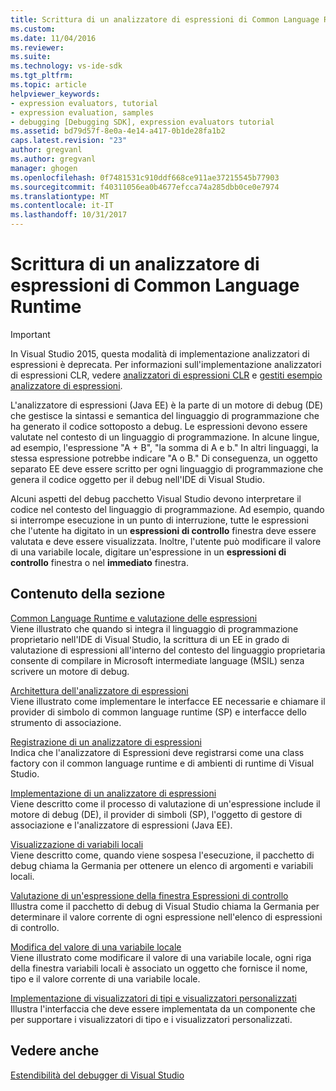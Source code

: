 ```yaml
---
title: Scrittura di un analizzatore di espressioni di Common Language Runtime | Documenti Microsoft
ms.custom: 
ms.date: 11/04/2016
ms.reviewer: 
ms.suite: 
ms.technology: vs-ide-sdk
ms.tgt_pltfrm: 
ms.topic: article
helpviewer_keywords:
- expression evaluators, tutorial
- expression evaluation, samples
- debugging [Debugging SDK], expression evaluators tutorial
ms.assetid: bd79d57f-8e0a-4e14-a417-0b1de28fa1b2
caps.latest.revision: "23"
author: gregvanl
ms.author: gregvanl
manager: ghogen
ms.openlocfilehash: 0f7481531c910ddf668ce911ae37215545b77903
ms.sourcegitcommit: f40311056ea0b4677efcca74a285dbb0ce0e7974
ms.translationtype: MT
ms.contentlocale: it-IT
ms.lasthandoff: 10/31/2017
---
```

# <a name="writing-a-common-language-runtime-expression-evaluator"></a>Scrittura di un analizzatore di espressioni di Common Language Runtime
> [!IMPORTANT]
>  In Visual Studio 2015, questa modalità di implementazione analizzatori di espressioni è deprecata. Per informazioni sull'implementazione analizzatori di espressioni CLR, vedere [analizzatori di espressioni CLR](https://github.com/Microsoft/ConcordExtensibilitySamples/wiki/CLR-Expression-Evaluators) e [gestiti esempio analizzatore di espressioni](https://github.com/Microsoft/ConcordExtensibilitySamples/wiki/Managed-Expression-Evaluator-Sample).  
  
 L'analizzatore di espressioni (Java EE) è la parte di un motore di debug (DE) che gestisce la sintassi e semantica del linguaggio di programmazione che ha generato il codice sottoposto a debug. Le espressioni devono essere valutate nel contesto di un linguaggio di programmazione. In alcune lingue, ad esempio, l'espressione "A + B", "la somma di A e b." In altri linguaggi, la stessa espressione potrebbe indicare "A o B." Di conseguenza, un oggetto separato EE deve essere scritto per ogni linguaggio di programmazione che genera il codice oggetto per il debug nell'IDE di Visual Studio.  
  
 Alcuni aspetti del debug pacchetto Visual Studio devono interpretare il codice nel contesto del linguaggio di programmazione. Ad esempio, quando si interrompe esecuzione in un punto di interruzione, tutte le espressioni che l'utente ha digitato in un **espressioni di controllo** finestra deve essere valutata e deve essere visualizzata. Inoltre, l'utente può modificare il valore di una variabile locale, digitare un'espressione in un **espressioni di controllo** finestra o nel **immediato** finestra.  
  
## <a name="in-this-section"></a>Contenuto della sezione  
 [Common Language Runtime e valutazione delle espressioni](../../extensibility/debugger/common-language-runtime-and-expression-evaluation.md)  
 Viene illustrato che quando si integra il linguaggio di programmazione proprietario nell'IDE di Visual Studio, la scrittura di un EE in grado di valutazione di espressioni all'interno del contesto del linguaggio proprietaria consente di compilare in Microsoft intermediate language (MSIL) senza scrivere un motore di debug.  
  
 [Architettura dell'analizzatore di espressioni](../../extensibility/debugger/expression-evaluator-architecture.md)  
 Viene illustrato come implementare le interfacce EE necessarie e chiamare il provider di simbolo di common language runtime (SP) e interfacce dello strumento di associazione.  
  
 [Registrazione di un analizzatore di espressioni](../../extensibility/debugger/registering-an-expression-evaluator.md)  
 Indica che l'analizzatore di Espressioni deve registrarsi come una class factory con il common language runtime e di ambienti di runtime di Visual Studio.  
  
 [Implementazione di un analizzatore di espressioni](../../extensibility/debugger/implementing-an-expression-evaluator.md)  
 Viene descritto come il processo di valutazione di un'espressione include il motore di debug (DE), il provider di simboli (SP), l'oggetto di gestore di associazione e l'analizzatore di espressioni (Java EE).  
  
 [Visualizzazione di variabili locali](../../extensibility/debugger/displaying-locals.md)  
 Viene descritto come, quando viene sospesa l'esecuzione, il pacchetto di debug chiama la Germania per ottenere un elenco di argomenti e variabili locali.  
  
 [Valutazione di un'espressione della finestra Espressioni di controllo](../../extensibility/debugger/evaluating-a-watch-window-expression.md)  
 Illustra come il pacchetto di debug di Visual Studio chiama la Germania per determinare il valore corrente di ogni espressione nell'elenco di espressioni di controllo.  
  
 [Modifica del valore di una variabile locale](../../extensibility/debugger/changing-the-value-of-a-local.md)  
 Viene illustrato come modificare il valore di una variabile locale, ogni riga della finestra variabili locali è associato un oggetto che fornisce il nome, tipo e il valore corrente di una variabile locale.  
  
 [Implementazione di visualizzatori di tipi e visualizzatori personalizzati](../../extensibility/debugger/implementing-type-visualizers-and-custom-viewers.md)  
 Illustra l'interfaccia che deve essere implementata da un componente che per supportare i visualizzatori di tipo e i visualizzatori personalizzati.  
  
## <a name="see-also"></a>Vedere anche  
 [Estendibilità del debugger di Visual Studio](../../extensibility/debugger/visual-studio-debugger-extensibility.md)